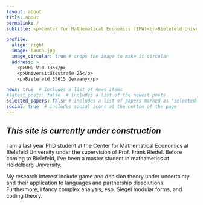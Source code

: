 ```yaml
---
layout: about
title: about
permalink: /
subtitle: <p>Center for Mathematical Economics (IMW)<br>Bielefeld University, Germany</p>

profile:
  align: right
  image: bauch.jpg
  image_circular: true # crops the image to make it circular
  address: >
    <p>UHG V10-135</p>
    <p>Universitätsstraße 25</p>
    <p>Bielefeld 33615 Germany</p>

news: true  # includes a list of news items
#latest_posts: false  # includes a list of the newest posts
selected_papers: false # includes a list of papers marked as "selected={true}"
social: true  # includes social icons at the bottom of the page
---
```


## *This site is currently under construction*

I am a last year PhD student at the Center for Mathematical Economics at Bielefeld University under the supervision of Prof. Frank Riedel. Before coming to Bielefeld, I've been a master student in mathametics at Heidelberg University.

<p>My research interest include game and decision theory under uncertainty and their application to languages and partnership dissolutions.<br>Furthermore, I fancy complex analysis, esp. Siegel modular forms, and coding theory.</p>
